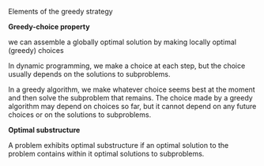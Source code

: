 Elements of the greedy strategy

**Greedy-choice property**

we can assemble a globally
optimal solution by making locally optimal (greedy) choices

In dynamic
programming, we make a choice at each step, but the choice usually depends on the
solutions to subproblems.

In a greedy algorithm, we make whatever choice
seems best at the moment and then solve the subproblem that remains. The choice
made by a greedy algorithm may depend on choices so far, but it cannot depend on
any future choices or on the solutions to subproblems.

**Optimal substructure**

A problem exhibits optimal substructure if an optimal solution to the problem
contains within it optimal solutions to subproblems.